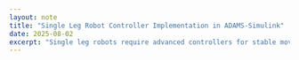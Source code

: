 ```yaml
---
layout: note
title: "Single Leg Robot Controller Implementation in ADAMS-Simulink"
date: 2025-08-02
excerpt: "Single leg robots require advanced controllers for stable movement. ADAMS-Simulink is used for implementation."
---
```


